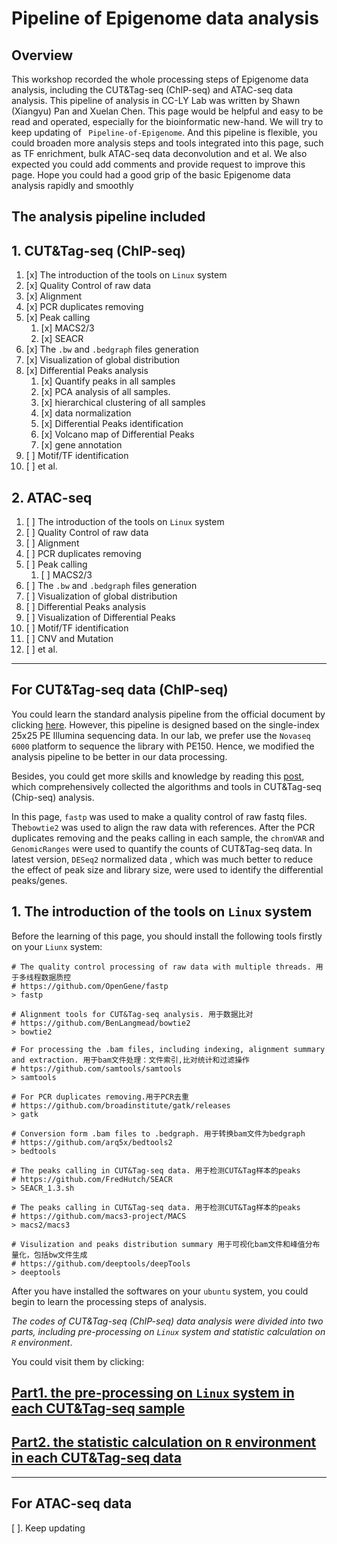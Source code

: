 # Pipeline of Epigenome data analysis

## Overview

This workshop recorded the whole processing steps of Epigenome data analysis, including the CUT&Tag-seq (ChIP-seq) and ATAC-seq data analysis. This pipeline of analysis in CC-LY Lab was written by Shawn (Xiangyu) Pan and Xuelan Chen. This page would be helpful and easy to be read and operated, especially for the bioinformatic new-hand. We will try to keep updating of ` Pipeline-of-Epigenome`. And this pipeline is flexible, you could broaden more analysis steps and tools integrated into this page, such as TF enrichment, bulk ATAC-seq data deconvolution and et al. We also expected you could add comments and provide request to improve this page. Hope you could had a good grip of the basic Epigenome data analysis rapidly and smoothly

## **The analysis pipeline included**

## 	1. CUT&Tag-seq (ChIP-seq)

1. [x] The introduction of the tools on `Linux` system
2. [x] Quality Control of raw data
3. [x] Alignment
4. [x] PCR duplicates removing
5. [x] Peak calling
   1. [x] MACS2/3
   2. [x] SEACR
6. [x] The `.bw` and `.bedgraph` files generation
7. [x] Visualization of global distribution
8. [x] Differential Peaks analysis
   1. [x] Quantify peaks in all samples
   2. [x] PCA analysis of all samples.
   3. [x] hierarchical clustering of all samples
   4. [x] data normalization
   5. [x] Differential Peaks identification
   6. [x] Volcano map of Differential Peaks 
   7. [x] gene annotation
9. [ ] Motif/TF identification
10. [ ] et al.

## 	2. ATAC-seq

1. [ ] The introduction of the tools on `Linux` system
2. [ ] Quality Control of raw data
3. [ ] Alignment
4. [ ] PCR duplicates removing
5. [ ] Peak calling
   1. [ ] MACS2/3
6. [ ] The `.bw` and `.bedgraph` files generation
7. [ ] Visualization of global distribution
8. [ ] Differential Peaks analysis
9. [ ] Visualization of Differential Peaks
10. [ ] Motif/TF identification
11. [ ] CNV and Mutation
12. [ ] et al.

---

## For  CUT&Tag-seq data (ChIP-seq)

You could learn the standard analysis pipeline from the official document by clicking [here](https://yezhengstat.github.io/CUTTag_tutorial/). However, this pipeline is designed based on the single-index 25x25 PE Illumina sequencing data. In our lab, we prefer use the `Novaseq 6000` platform to sequence the library with PE150. Hence, we modified the analysis pipeline to be better in our data processing. 

Besides, you could get more skills and knowledge by reading this [post](https://github.com/crazyhottommy/ChIP-seq-analysis), which comprehensively collected the algorithms and tools in CUT&Tag-seq (Chip-seq) analysis. 

In this page, `fastp` was used to make a quality control of raw fastq files.  The`bowtie2` was used to align the raw data with references. After the PCR duplicates removing and the peaks calling in each sample, the `chromVAR` and `GenomicRanges` were used to quantify the counts of CUT&Tag-seq data. In latest version, `DESeq2` normalized data , which was much better to reduce the effect of peak size and library size, were used to identify the differential peaks/genes. 

## 1.  The introduction of the tools on `Linux` system

Before the learning of this page, you should install the following tools firstly on your `Liunx` system:

~~~shell
# The quality control processing of raw data with multiple threads. 用于多线程数据质控
# https://github.com/OpenGene/fastp
> fastp

# Alignment tools for CUT&Tag-seq analysis. 用于数据比对
# https://github.com/BenLangmead/bowtie2
> bowtie2

# For processing the .bam files, including indexing, alignment summary and extraction. 用于bam文件处理：文件索引,比对统计和过滤操作
# https://github.com/samtools/samtools
> samtools

# For PCR duplicates removing.用于PCR去重
# https://github.com/broadinstitute/gatk/releases
> gatk

# Conversion form .bam files to .bedgraph. 用于转换bam文件为bedgraph
# https://github.com/arq5x/bedtools2
> bedtools

# The peaks calling in CUT&Tag-seq data. 用于检测CUT&Tag样本的peaks
# https://github.com/FredHutch/SEACR
> SEACR_1.3.sh

# The peaks calling in CUT&Tag-seq data. 用于检测CUT&Tag样本的peaks
# https://github.com/macs3-project/MACS
> macs2/macs3

# Visulization and peaks distribution summary 用于可视化bam文件和峰值分布量化，包括bw文件生成
# https://github.com/deeptools/deepTools
> deeptools
~~~

After you have installed the softwares on your `ubuntu` system, you could begin to learn the processing steps of analysis. 

*The codes of CUT&Tag-seq (ChIP-seq) data analysis were divided into two parts, including pre-processing on `Linux` system and statistic calculation on `R` environment*.

You could visit them by clicking:

## [Part1. the pre-processing on `Linux` system in each CUT&Tag-seq sample](CUTTAG_pre.md)



## [Part2.  the statistic calculation on `R` environment in each CUT&Tag-seq data ]() 

---

## For  ATAC-seq data 

[ ]. Keep updating















